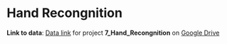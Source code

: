# Hand Recongnition


**Link to data**: [Data link](https://drive.google.com/drive/folders/1LuqUO9p5NFFAV4J6Gfg1RTckYp9a29tP?usp=sharing) for project **7_Hand_Recongnition** on [Google Drive](https://drive.google.com/drive/folders/1LuqUO9p5NFFAV4J6Gfg1RTckYp9a29tP?usp=sharing)
